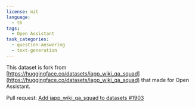 ```yaml
---
license: mit
language:
  - th
tags:
  - Open Assistant
task_categories:
  - question-answering
  - text-generation
---
```


This dataset is fork from
[https://huggingface.co/datasets/iapp_wiki_qa_squad](https://huggingface.co/datasets/iapp_wiki_qa_squad)
that made for Open Assistant.

Pull request:
[Add iapp_wiki_qa_squad to datasets #1903 ](https://github.com/LAION-AI/Open-Assistant/pull/1903)
